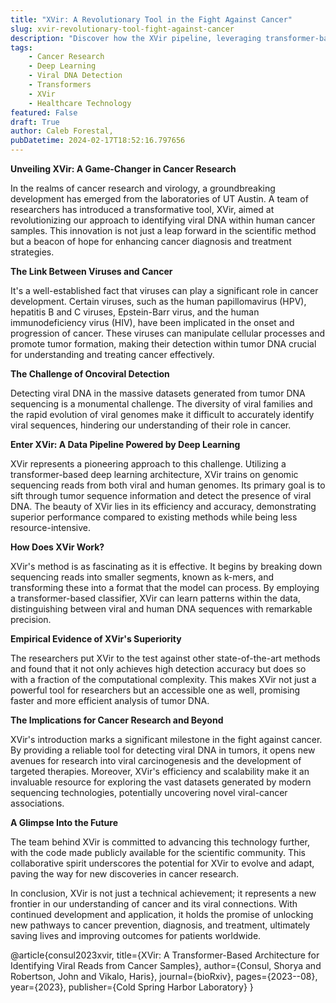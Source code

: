 ```yaml
---
title: "XVir: A Revolutionary Tool in the Fight Against Cancer"
slug: xvir-revolutionary-tool-fight-against-cancer
description: "Discover how the XVir pipeline, leveraging transformer-based deep learning, is setting a new standard in detecting viral DNA within cancer samples, offering new insights into cancer research."
tags: 
    - Cancer Research 
    - Deep Learning 
    - Viral DNA Detection
    - Transformers
    - XVir
    - Healthcare Technology
featured: False
draft: True
author: Caleb Forestal,
pubDatetime: 2024-02-17T18:52:16.797656
---
```


**Unveiling XVir: A Game-Changer in Cancer Research**

In the realms of cancer research and virology, a groundbreaking development has emerged from the laboratories of UT Austin. A team of researchers has introduced a transformative tool, XVir, aimed at revolutionizing our approach to identifying viral DNA within human cancer samples. This innovation is not just a leap forward in the scientific method but a beacon of hope for enhancing cancer diagnosis and treatment strategies.

**The Link Between Viruses and Cancer**

It's a well-established fact that viruses can play a significant role in cancer development. Certain viruses, such as the human papillomavirus (HPV), hepatitis B and C viruses, Epstein-Barr virus, and the human immunodeficiency virus (HIV), have been implicated in the onset and progression of cancer. These viruses can manipulate cellular processes and promote tumor formation, making their detection within tumor DNA crucial for understanding and treating cancer effectively.

**The Challenge of Oncoviral Detection**

Detecting viral DNA in the massive datasets generated from tumor DNA sequencing is a monumental challenge. The diversity of viral families and the rapid evolution of viral genomes make it difficult to accurately identify viral sequences, hindering our understanding of their role in cancer.

**Enter XVir: A Data Pipeline Powered by Deep Learning**

XVir represents a pioneering approach to this challenge. Utilizing a transformer-based deep learning architecture, XVir trains on genomic sequencing reads from both viral and human genomes. Its primary goal is to sift through tumor sequence information and detect the presence of viral DNA. The beauty of XVir lies in its efficiency and accuracy, demonstrating superior performance compared to existing methods while being less resource-intensive.

**How Does XVir Work?**

XVir's method is as fascinating as it is effective. It begins by breaking down sequencing reads into smaller segments, known as k-mers, and transforming these into a format that the model can process. By employing a transformer-based classifier, XVir can learn patterns within the data, distinguishing between viral and human DNA sequences with remarkable precision.

**Empirical Evidence of XVir's Superiority**

The researchers put XVir to the test against other state-of-the-art methods and found that it not only achieves high detection accuracy but does so with a fraction of the computational complexity. This makes XVir not just a powerful tool for researchers but an accessible one as well, promising faster and more efficient analysis of tumor DNA.

**The Implications for Cancer Research and Beyond**

XVir's introduction marks a significant milestone in the fight against cancer. By providing a reliable tool for detecting viral DNA in tumors, it opens new avenues for research into viral carcinogenesis and the development of targeted therapies. Moreover, XVir's efficiency and scalability make it an invaluable resource for exploring the vast datasets generated by modern sequencing technologies, potentially uncovering novel viral-cancer associations.

**A Glimpse Into the Future**

The team behind XVir is committed to advancing this technology further, with the code made publicly available for the scientific community. This collaborative spirit underscores the potential for XVir to evolve and adapt, paving the way for new discoveries in cancer research.

In conclusion, XVir is not just a technical achievement; it represents a new frontier in our understanding of cancer and its viral connections. With continued development and application, it holds the promise of unlocking new pathways to cancer prevention, diagnosis, and treatment, ultimately saving lives and improving outcomes for patients worldwide.


@article{consul2023xvir,
  title={XVir: A Transformer-Based Architecture for Identifying Viral Reads from Cancer Samples},
  author={Consul, Shorya and Robertson, John and Vikalo, Haris},
  journal={bioRxiv},
  pages={2023--08},
  year={2023},
  publisher={Cold Spring Harbor Laboratory}
}
